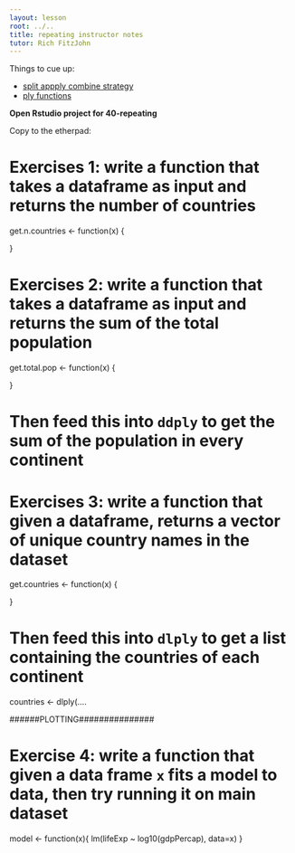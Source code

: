 ```yaml
---
layout: lesson
root: ../..
title: repeating instructor notes
tutor: Rich FitzJohn
---
```


Things to cue up:

* [split appply combine strategy](http://nicercode.github.io/2014-02-13-UNSW/lessons/40-repeating/splitapply.png)
* [ply functions](http://nicercode.github.io/2014-02-13-UNSW/lessons/40-repeating/full_apply_suite.png)

**Open Rstudio project for 40-repeating**

Copy to the etherpad:

# Exercises 1:  write a function that takes a dataframe as input and returns the number of countries

get.n.countries <- function(x) {

}


# Exercises 2:  write a function that takes a dataframe as input and returns the sum of the total population

get.total.pop <- function(x) {

}

# Then feed this into `ddply` to get the sum of the population in every continent


# Exercises 3: write a function that given a dataframe, returns a vector of unique country names in the dataset

get.countries <- function(x) {

}

# Then feed this into `dlply` to get a list containing the countries of each continent

countries <- dlply(....


######PLOTTING###############

# Exercise 4: write a function that given a data frame `x` fits a model to data, then try running it on main dataset

model <- function(x){
  lm(lifeExp ~ log10(gdpPercap), data=x)
}

